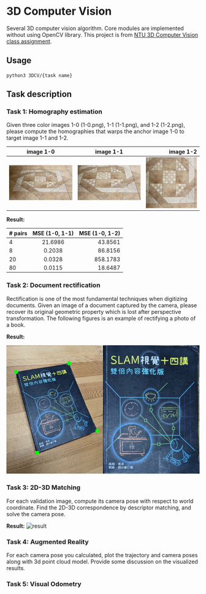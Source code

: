 # 3D Computer Vision

Several 3D computer vision algorithm. Core modules are implemented without using OpenCV library.
This project is from [NTU 3D Computer Vision class assignment](https://sites.google.com/view/3dcv2021/home?authuser=0).

## Usage

```
python3 3DCV/{task name}
```

## Task description

### Task 1: Homography estimation

Given three color images 1-0 (1-0.png), 1-1 (1-1.png), and 1-2 (1-2.png), please compute the homographies that warps the anchor image 1-0 to target image 1-1 and 1-2.

| image 1-0                   |          image 1-1          |                   image 1-2 |
| --------------------------- | :-------------------------: | --------------------------: |
| ![result](./result/1-0.png) | ![result](./result/1-1.png) | ![result](./result/1-2.png) |

**Result:**

| # pairs | MSE (1-0, 1-1) | MSE (1-0, 1-2) |
| ------- | :------------: | -------------: |
| 4       |    21.6986     |        43.8561 |
| 8       |     0.2038     |        86.8156 |
| 20      |     0.0328     |       858.1783 |
| 80      |     0.0115     |        18.6487 |

### Task 2: Document rectification

Rectification is one of the most fundamental techniques when digitizing documents. Given an image of a
document captured by the camera, please recover its original geometric property which is lost after perspective transformation. The following figures is an example of rectifying a photo of a book.

**Result:**

![result](./result/1-3.jpg)

### Task 3: 2D-3D Matching

For each validation image, compute its camera pose with respect to world coordinate.
Find the 2D-3D correspondence by descriptor matching, and solve the camera pose.

**Result:**
![result](./result/1-4.png)

### Task 4: Augmented Reality

For each camera pose you calculated, plot the trajectory and camera poses along with
3d point cloud model. Provide some discussion on the visualized results.

### Task 5: Visual Odometry

